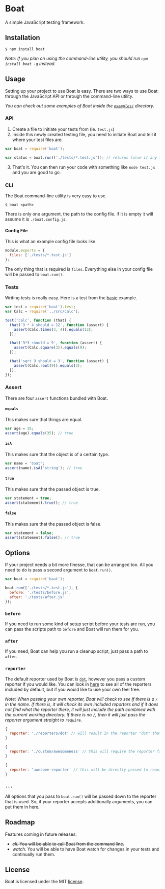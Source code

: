 Boat
====
A simple JavaScript testing framework.

## Installation
```
$ npm install boat
```

*Note: If you plan on using the command-line utility, you should run `npm install boat -g` instead.*

## Usage
Setting up your project to use Boat is easy. There are two ways to use Boat: through the JavaScript API or through the command-line utility.

*You can check out some examples of Boat inside the [`examples/`](examples/) directory.*

### API
1. Create a file to initiate your tests from (ie. `test.js`)
2. Inside this newly created testing file, you need to initiate Boat and tell it where your test files are.

```js
var boat = require('boat');

var status = boat.run(['./tests/*.test.js']); // returns false if any tests failed
```

3. That's it. You can then run your code with something like `node test.js` and you are good to go.

### CLI
The Boat command-line utility is very easy to use.

```
$ boat <path>
```

There is only one argument, the path to the config file. If it is empty it will assume it is `./boat.config.js`.

#### Config File
This is what an example config file looks like.

```js
module.exports = {
  files: ['./tests/*.test.js']
};
```

The only thing that is required is `files`. Everything else in your config file will be passed to `boat.run()`.

### Tests
Writing tests is really easy. Here is a test from the [basic](examples/basic/) example.

```js
var test = require('boat').test;
var Calc = require('../src/calc');

test('calc', function (that) {
  that('3 * 4 should = 12', function (assert) {
    assert(Calc.times(3, 4)).equals(12);
  });

  that('3*3 should = 9', function (assert) {
    assert(Calc.square(3)).equals(9);
  });

  that('sqrt 9 should = 3', function (assert) {
    assert(Calc.root(9)).equals(3);
  });
});
```

### Assert
There are four `assert` functions bundled with Boat.

#### `equals`
This makes sure that things are equal.

```js
var age = 35;
assert(age).equals(35); // true
```
#### `isA`
This makes sure that the object is of a certain type.

```js
var name = 'boat';
assert(name).isA('string'); // true
```
#### `true`
This makes sure that the passed object is true.

```js
var statement = true;
assert(statement).true(); // true
```
#### `false`
This makes sure that the passed object is false.

```js
var statement = false;
assert(statement).false(); // true
```

## Options
If your project needs a bit more finesse, that can be arranged too. All you need to do is pass a second argument to `boat.run()`.

```js
var boat = require('boat');

boat.run(['./tests/*.test.js'], {
  before: './tests/before.js',
  after: './tests/after.js'
});
```

### `before`
If you need to run some kind of setup script before your tests are run, you can pass the scripts path to `before` and Boat will run them for you.

### `after`
If you need, Boat can help you run a cleanup script, just pass a path to `after`.

### `reporter`
The default reporter used by Boat is [`dot`](lib/reporters/dot.js), however you pass a custom reporter if you would like. You can look in [here](lib/reporters/) to see all of the reporters included by default, but if you would like to use your own feel free.

*Note: When passing your own reporter, Boat will check to see if there is a `/` in the name. If there is, it will check its own included reporters and if it does not find what the reporter there, it will just include the path combined with the current working directory. If there is no `/`, then it will just pass the reporter argument straight to `require`.*

```js
{
  reporter: './reporters/dot' // will result in the reporter "dot" that is included by default.
}

{
  reporter: './custom/awesomeness' // this will require the reporter from "./custom/awesomeness".
}

{
  reporter: 'awesome-reporter' // this will be directly passed to require("awesome-reporter").
}
```

### `...`
All options that you pass to `boat.run()` will be passed down to the reporter that is used. So, if your reporter accepts additionally arguments, you can put them in here.

## Roadmap
Features coming in future releases:

- ~~*cli*. You will be able to call Boat from the command line.~~
- *watch*. You will be able to have Boat watch for changes in your tests and continually run them.

## License
Boat is licensed under the MIT [license](LICENSE).
